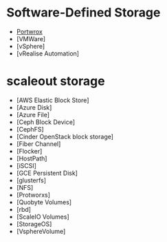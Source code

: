 # Software-Defined Storage
  
  - [Portwrox](https://www.portworx.com)
  - [VMWare]
  - [vSphere]
  - [vRealise Automation]
  
  
# scaleout storage
 
  - [AWS Elastic Block Store] 
  - [Azure Disk]
  - [Azure File]
  - [Ceph Block Device]
  - [CephFS]
  - [Cinder OpenStack block storage]
  - [Fiber Channel]
  - [Flocker]
  - [HostPath]
  - [iSCSI]
  - [GCE Persistent Disk]
  - [glusterfs]
  - [NFS]
  - [Protworxs]
  - [Quobyte Volumes]
  - [rbd]
  - [ScaleIO Volumes]
  - [StorageOS]
  - [VsphereVolume]



